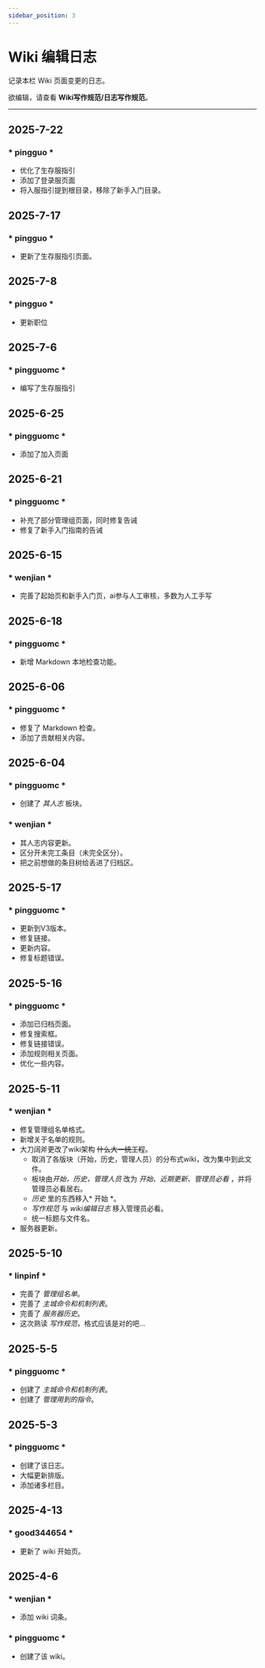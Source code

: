 ```yaml
---
sidebar_position: 3
---
```


# Wiki 编辑日志
记录本栏 Wiki 页面变更的日志。

欲编辑，请查看 **Wiki写作规范/日志写作规范**。

***

## 2025-7-22
### * pingguo *
* 优化了生存服指引
* 添加了登录服页面
* 将入服指引提到根目录，移除了新手入门目录。

## 2025-7-17
### * pingguo *
* 更新了生存服指引页面。

## 2025-7-8
### * pingguo *
* 更新职位

## 2025-7-6
### * pingguomc *
* 编写了生存服指引

## 2025-6-25
### * pingguomc *
* 添加了加入页面

## 2025-6-21
### * pingguomc * 
* 补充了部分管理组页面，同时修复告诫
* 修复了新手入门指南的告诫

## 2025-6-15
### * wenjian *
* 完善了起始页和新手入门页，ai参与人工审核，多数为人工手写

## 2025-6-18
### * pingguomc *
* 新增 Markdown 本地检查功能。

## 2025-6-06
### * pingguomc *
* 修复了 Markdown 检查。
* 添加了贡献相关内容。

## 2025-6-04
### * pingguomc *
* 创建了 *其人志* 板块。

### * wenjian *
* 其人志内容更新。
* 区分开未完工条目（未完全区分）。
* 把之前想做的条目树给丢进了归档区。

## 2025-5-17
### * pingguomc *
* 更新到V3版本。
* 修复链接。
* 更新内容。
* 修复标题错误。


## 2025-5-16
### * pingguomc *
* 添加已归档页面。
* 修复搜索框。
* 修复链接错误。
* 添加规则相关页面。
* 优化一些内容。


## 2025-5-11
### * wenjian *
* 修复管理组名单格式。
* 新增关于名单的规则。
* 大刀阔斧更改了wiki架构 ~~什么大一统工程~~。
	- 取消了各版块（开始，历史，管理人员）的分布式wiki，改为集中到此文件。
	- 板块由*开始，历史，管理人员* 改为 *开始、近期更新、管理员必看* ，并将管理员必看居右。
	- *历史* 里的东西移入* 开始 *。
	- *写作规范* 与 *wiki编辑日志* 移入管理员必看。
	- 统一标题与文件名。
* 服务器更新。

## 2025-5-10
### * linpinf *
* 完善了 *管理组名单*。
* 完善了 *主城命令和机制列表*。
* 完善了 *服务器历史*。
* 这次熟读 *写作规范*，格式应该是对的吧...

## 2025-5-5
### * pingguomc * 
* 创建了 *主城命令和机制列表*。
* 创建了 *管理用到的指令*。


## 2025-5-3
### * pingguomc *
* 创建了该日志。
* 大幅更新排版。
* 添加诸多栏目。


## 2025-4-13
### * good344654 *
* 更新了 wiki 开始页。


## 2025-4-6

### * wenjian *
* 添加 wiki 词条。

### * pingguomc *
* 创建了该 wiki。
